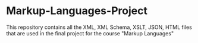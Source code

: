 # Markup-Languages-Project
This repository contains all the XML, XML Schema, XSLT, JSON, HTML files that are used in the final project for the course "Markup Languages"
